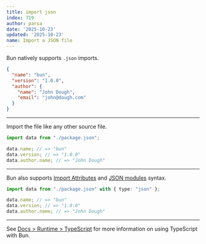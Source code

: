 ```yaml
---
title: import json
index: 719
author: parsa
date: '2025-10-23'
updated: '2025-10-23'
name: Import a JSON file
---
```


Bun natively supports `.json` imports.

```json#package.json
{
  "name": "bun",
  "version": "1.0.0",
  "author": {
    "name": "John Dough",
    "email": "john@dough.com"
  }
}
```

---

Import the file like any other source file.

```ts
import data from "./package.json";

data.name; // => "bun"
data.version; // => "1.0.0"
data.author.name; // => "John Dough"
```

---

Bun also supports [Import Attributes](https://github.com/tc39/proposal-import-attributes/) and [JSON modules](https://github.com/tc39/proposal-json-modules) syntax.

```ts
import data from "./package.json" with { type: "json" };

data.name; // => "bun"
data.version; // => "1.0.0"
data.author.name; // => "John Dough"
```

---

See [Docs > Runtime > TypeScript](https://bun.sh/docs/runtime/typescript) for more information on using TypeScript with Bun.
